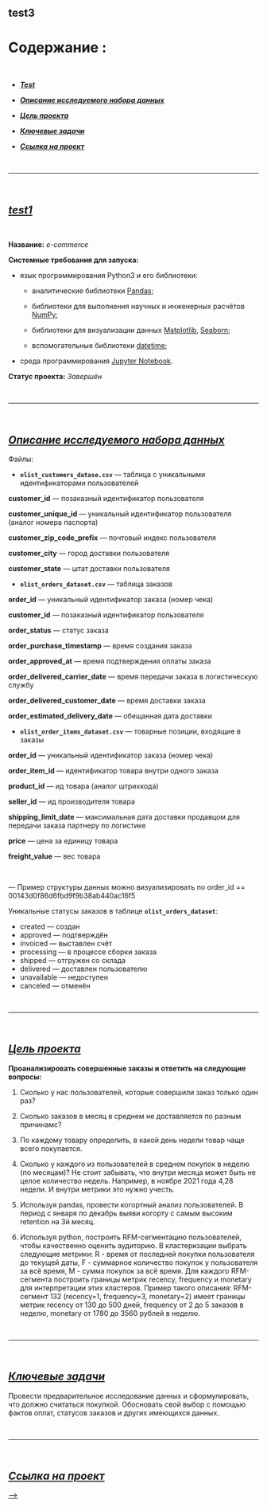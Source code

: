 ## test3


# Содержание :

<br>



 - [***Test***](#test1)
 
 
 - [***Описание исследуемого набора данных***](#Описание-исследуемого-набора-данных)
 
 
 - [***Цель проекта***](#Цель-проекта)
 
  
 - [***Ключевые задачи***](#Ключевые-задачи)
 
  
 -  [***Ссылка на проект***](#Ссылка-на-проект)

<br>

---

<br>

## [***test1***](#test3)

<br>


**Название:** *e-commerce*

**Системные требования для запуска:**

 * язык программирования Python3 и его библиотеки:

    + аналитические библиотеки [Pandas](https://pandas.pydata.org/);

    + библиотеки для выполнения научных и инженерных расчётов [NumPy](https://numpy.org/);

    + библиотеки для визуализации данных [Matplotlib](https://matplotlib.org/), [Seaborn](https://seaborn.pydata.org/);

    + вспомогательные библиотеки [datetime](https://docs.python.org/3/library/datetime.html);

* среда программирования [Jupyter Notebook](https://jupyter.org/).

**Статус проекта:** *Завершён*

<br>

---

<br>


## [***Описание исследуемого набора данных***](#test3)<br>


Файлы:

- **`olist_customers_datase.csv`** — таблица с уникальными идентификаторами пользователей

**customer_id** — позаказный идентификатор пользователя

**customer_unique_id** —  уникальный идентификатор пользователя  (аналог номера паспорта)

**customer_zip_code_prefix** —  почтовый индекс пользователя

**customer_city** —  город доставки пользователя

**customer_state** —  штат доставки пользователя


- **`olist_orders_dataset.csv`** —  таблица заказов


**order_id** —  уникальный идентификатор заказа (номер чека)

**customer_id** —  позаказный идентификатор пользователя

**order_status** —  статус заказа

**order_purchase_timestamp** —  время создания заказа

**order_approved_at** —  время подтверждения оплаты заказа

**order_delivered_carrier_date** —  время передачи заказа в логистическую службу

**order_delivered_customer_date** —  время доставки заказа

**order_estimated_delivery_date** —  обещанная дата доставки


- **`olist_order_items_dataset.csv`** —  товарные позиции, входящие в заказы

**order_id** —  уникальный идентификатор заказа (номер чека)

**order_item_id** —  идентификатор товара внутри одного заказа

**product_id** —  ид товара (аналог штрихкода)

**seller_id** — ид производителя товара

**shipping_limit_date** —  максимальная дата доставки продавцом для передачи заказа партнеру по логистике

**price** —  цена за единицу товара

**freight_value** —  вес товара

<br>

— Пример структуры данных можно визуализировать по order_id == 00143d0f86d6fbd9f9b38ab440ac16f5


Уникальные статусы заказов в таблице **`olist_orders_dataset`**:

- created —  создан
- approved —  подтверждён
- invoiced —  выставлен счёт
- processing —  в процессе сборки заказа
- shipped —  отгружен со склада
- delivered —  доставлен пользователю
- unavailable —  недоступен
- canceled —  отменён

<br>

---

<br>

## [***Цель проекта***](#Содержание-:)<br>
 
**Проанализировать совершенные заказы и ответить на следующие вопросы:**

1. Сколько у нас пользователей, которые совершили заказ только один раз? 

2. Сколько заказов в месяц в среднем не доставляется по разным причинамс?

3. По каждому товару определить, в какой день недели товар чаще всего покупается.

4. Сколько у каждого из пользователей в среднем покупок в неделю (по месяцам)? Не стоит забывать, что внутри месяца может быть не целое количество недель. Например, в ноябре 2021 года 4,28 недели. И внутри метрики это нужно учесть. 

5. Используя pandas, провести когортный анализ пользователей. В период с января по декабрь выяви когорту с самым высоким retention на 3й месяц.

6. Используя python, построить RFM-сегментацию пользователей, чтобы качественно оценить аудиторию. В кластеризации выбрать следующие метрики: R - время от последней покупки пользователя до текущей даты, F - суммарное количество покупок у пользователя за всё время, M - сумма покупок за всё время. Для каждого RFM-сегмента построить границы метрик recency, frequency и monetary для интерпретации этих кластеров. Пример такого описания: RFM-сегмент 132 (recency=1, frequency=3, monetary=2) имеет границы метрик recency от 130 до 500 дней, frequency от 2 до 5 заказов в неделю, monetary от 1780 до 3560 рублей в неделю.

<br>

---

<br>

## [***Ключевые задачи***](#Содержание-:)<br>
 
Провести предварительное исследование данных и сформулировать, что должно считаться покупкой. Обосновать свой выбор с помощью фактов оплат, статусов заказов и других имеющихся данных.

<br>

---

<br>

## [***Ссылка на проект***](#Содержание-:)<br>

[-->](https://github.com/IvanoVladimir/karpov_courses/blob/main/Interim_Project/E_com%20.ipynb)
